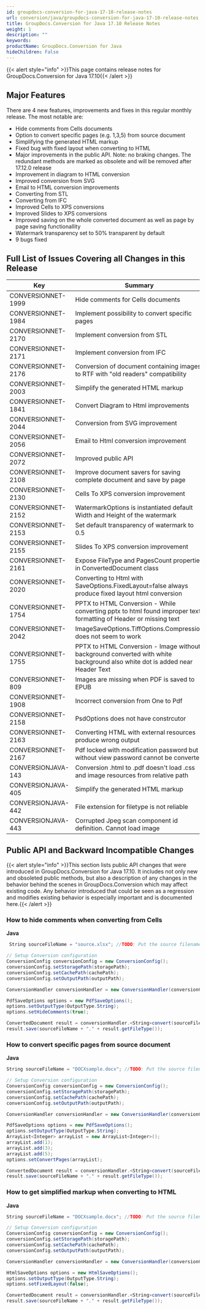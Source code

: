 ```yaml
---
id: groupdocs-conversion-for-java-17-10-release-notes
url: conversion/java/groupdocs-conversion-for-java-17-10-release-notes
title: GroupDocs.Conversion for Java 17.10 Release Notes
weight: 1
description: ""
keywords: 
productName: GroupDocs.Conversion for Java
hideChildren: False
---
```

{{< alert style="info" >}}This page contains release notes for GroupDocs.Conversion for Java 17.10{{< /alert >}}

## Major Features

There are 4 new features, improvements and fixes in this regular monthly release. The most notable are:

*   Hide comments from Cells documents
*   Option to convert specific pages (e.g. 1,3,5) from source document
*   Simplifying the generated HTML markup
*   Fixed bug with fixed layout when converting to HTML
*   Major improvements in the public API. Note: no braking changes. The redundant methods are marked as obsolete and will be removed after 17.12.0 release
*   Improvement in diagram to HTML conversion
*   Improved conversion from SVG
*   Email to HTML conversion improvements
*   Converting from STL
*   Converting from IFC
*   Improved Cells to XPS conversions
*   Improved Slides to XPS conversions
*   Improved saving on the whole converted document as well as page by page saving functionallity
*   Watermark transparency set to 50% transparent by default
*   9 bugs fixed

## Full List of Issues Covering all Changes in this Release

| Key | Summary | Category |
| --- | --- | --- |
| CONVERSIONNET-1999 | Hide comments for Cells documents | New Feature |
| CONVERSIONNET-1984 | Implement possibility to convert specific pages | New Feature |
| CONVERSIONNET-2170 | Implement conversion from STL | New Feature |
| CONVERSIONNET-2171 | Implement conversion from IFC | New Feature |
| CONVERSIONNET-2176 | Conversion of document containing images to RTF with "old readers" compatibility | New Feature |
| CONVERSIONNET-2003 | Simplify the generated HTML markup | Improvement |
| CONVERSIONNET-1841 | Convert Diagram to Html improvements | Improvement |
| CONVERSIONNET-2044 | Conversion from SVG improvement | Improvement |
| CONVERSIONNET-2056 | Email to Html conversion improvement | Improvement |
| CONVERSIONNET-2072 | Improved public API | Improvement |
| CONVERSIONNET-2108 | Improve document savers for saving complete document and save by page | Improvement |
| CONVERSIONNET-2130 | Cells To XPS conversion improvement | Improvement |
| CONVERSIONNET-2152 | WatermarkOptions is instantiated default Width and Height of the watermark | Improvement |
| CONVERSIONNET-2153 | Set default transparency of watermark to 0.5 | Improvement |
| CONVERSIONNET-2155 | Slides To XPS conversion improvement | Improvement |
| CONVERSIONNET-2161 | Expose FileType and PagesCount properties in ConvertedDocument class | Improvement |
| CONVERSIONNET-2020 | Converting to Html with SaveOptions.FixedLayout=false always produce fixed layout html conversion | Bug |
| CONVERSIONNET-1754 | PPTX to HTML Conversion - While converting pptx to html found improper text formatting of Header or missing text | Bug |
| CONVERSIONNET-2042 | ImageSaveOptions.TiffOptions.Compression does not seem to work | Bug |
| CONVERSIONNET-1755 | PPTX to HTML Conversion - Image without background converted with white background also white dot is added near Header Text | Bug |
| CONVERSIONNET-809 | Images are missing when PDF is saved to EPUB | Bug |
| CONVERSIONNET-1908 | Incorrect conversion from One to Pdf | Bug |
| CONVERSIONNET-2158 | PsdOptions does not have constrcutor | Bug |
| CONVERSIONNET-2163 | Converting HTML with external resources produce wrong output | Bug |
| CONVERSIONNET-2167 | Pdf locked with modification password but without view password cannot be converted | Bug |
| CONVERSIONJAVA-143 | Conversion .html to .pdf doesn't load .css and image resources from relative path | Bug |
| CONVERSIONJAVA-405 | Simplify the generated HTML markup | Bug |
| CONVERSIONJAVA-442 | File extension for filetype is not reliable | Bug |
| CONVERSIONJAVA-443 | Corrupted Jpeg scan component id definition. Cannot load image | Bug |

## Public API and Backward Incompatible Changes

{{< alert style="info" >}}This section lists public API changes that were introduced in GroupDocs.Conversion for Java 17.10. It includes not only new and obsoleted public methods, but also a description of any changes in the behavior behind the scenes in GroupDocs.Conversion which may affect existing code. Any behavior introduced that could be seen as a regression and modifies existing behavior is especially important and is documented here.{{< /alert >}}

### How to hide comments when converting from Cells

**Java**

```csharp
 String sourceFileName = "source.xlsx"; //TODO: Put the source filename here 

// Setup Conversion configuration
ConversionConfig conversionConfig = new ConversionConfig();
conversionConfig.setStoragePath(storagePath);
conversionConfig.setCachePath(cachePath);
conversionConfig.setOutputPath(outputPath); 

ConversionHandler conversionHandler = new ConversionHandler(conversionConfig); 

PdfSaveOptions options = new PdfSaveOptions();
options.setOutputType(OutputType.String);
options.setHideComments(true); 

ConvertedDocument result = conversionHandler.<String>convert(sourceFileName, options);
result.save(sourceFileName + "." + result.getFileType());
```

### How to convert specific pages from source document

**Java**

```csharp
String sourceFileName = "DOCXsample.docx"; //TODO: Put the source filename here with more than 5 pages 

// Setup Conversion configuration
ConversionConfig conversionConfig = new ConversionConfig();
conversionConfig.setStoragePath(storagePath);
conversionConfig.setCachePath(cachePath);
conversionConfig.setOutputPath(outputPath); 

ConversionHandler conversionHandler = new ConversionHandler(conversionConfig); 

PdfSaveOptions options = new PdfSaveOptions();
options.setOutputType(OutputType.String);
ArrayList<Integer> arrayList = new ArrayList<Integer>();
arrayList.add(1);
arrayList.add(3);
arrayList.add(5);
options.setConvertPages(arrayList); 

ConvertedDocument result = conversionHandler.<String>convert(sourceFileName, options);
result.save(sourceFileName + "." + result.getFileType());
```

### How to get simplified markup when converting to HTML

**Java**

```csharp
String sourceFileName = "DOCXsample.docx"; //TODO: Put the source filename here 

// Setup Conversion configuration
ConversionConfig conversionConfig = new ConversionConfig();
conversionConfig.setStoragePath(storagePath);
conversionConfig.setCachePath(cachePath);
conversionConfig.setOutputPath(outputPath); 

ConversionHandler conversionHandler = new ConversionHandler(conversionConfig); 

HtmlSaveOptions options = new HtmlSaveOptions();
options.setOutputType(OutputType.String);
options.setFixedLayout(false); 

ConvertedDocument result = conversionHandler.<String>convert(sourceFileName, options);
result.save(sourceFileName + "." + result.getFileType());
```
